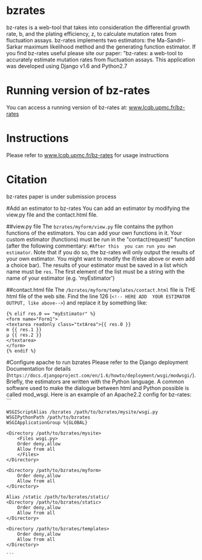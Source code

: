 # bzrates
bz-rates is a web-tool that takes into consideration the differential growth rate, b, and the plating efficiency, z, 
to calculate mutation rates from fluctuation assays. bz-rates implements two estimators: the Ma-Sandri-Sarkar maximum 
likelihood method and the generating function estimator. If you find bz-rates useful please site our paper: "bz-rates:
a web-tool to accurately estimate mutation rates from fluctuation assays.
This application was developed using Django v1.6 and Python2.7

# Running version of bz-rates
You can access a running version of bz-rates at: www.lcqb.upmc.fr/bz-rates

# Instructions
Please refer to www.lcqb.upmc.fr/bz-rates for usage instructions

# Citation
bz-rates paper is under submission process

#Add an estimator to bz-rates
You can add an estimator by modifying the view.py file and the contact.html file.

##view.py file
The ```bzrates/myform/view.py``` file contains the python functions of the estimators. You can add your own functions in it. 
Your custom estimator (functions) must be run in the "contact(request)" function (after the following commentary: 
```#After this  you can run you own estimator```. Note that if you do so, the bz-rates will only output the 
results of your own estimator. You might want to modify the if/else above or even add a choice bar).
The results of your estimator must be saved in a list which name must be ```res```. The first element of the list must
be a string with the name of your estimator (e.g. 'myEstimator')

##contact.html file
The ```/bzrates/myform/templates/contact.html``` file is THE html file of the web site. Find the line 126 (```<!-- HERE ADD 
YOUR ESTIMATOR OUTPUT, like above-->```) and replace it by something like:
  ``` 
  {% elif res.0 == "myEstimator" %}
  <form name="Form1">
  <textarea readonly class="txtArea">{{ res.0 }}
  m	{{ res.1 }}
  μ	{{ res.2 }}
  </textarea>
  </form>
  {% endif %}
  ```

#Configure apache to run bzrates
Please refer to the Django deployment Documentation for details (```https://docs.djangoproject.com/en/1.6/howto/deployment/wsgi/modwsgi/```). 
Briefly, the estimators are written with the Python language. A common software used to make the dialogue between html and 
Python possible is called mod_wsgi. Here is an example of an Apache2.2 config for bz-rates:
	```

	WSGIScriptAlias /bzrates /path/to/bzrates/mysite/wsgi.py
	WSGIPythonPath /path/to/bzrates
	WSGIApplicationGroup %{GLOBAL}

	<Directory /path/to/bzrates/mysite>
	    <Files wsgi.py>
		Order deny,allow
		Allow from all
	    </Files>
	</Directory>

	<Directory /path/to/bzrates/myform>
	    Order deny,allow
	    Allow from all
	</Directory>

	Alias /static /path/to/bzrates/static/
	<Directory /path/to/bzrates/static>
	    Order deny,allow
	    Allow from all
	</Directory>

	<Directory /path/to/bzrates/templates>
	    Order deny,allow
	    Allow from all
	</Directory>

	```

